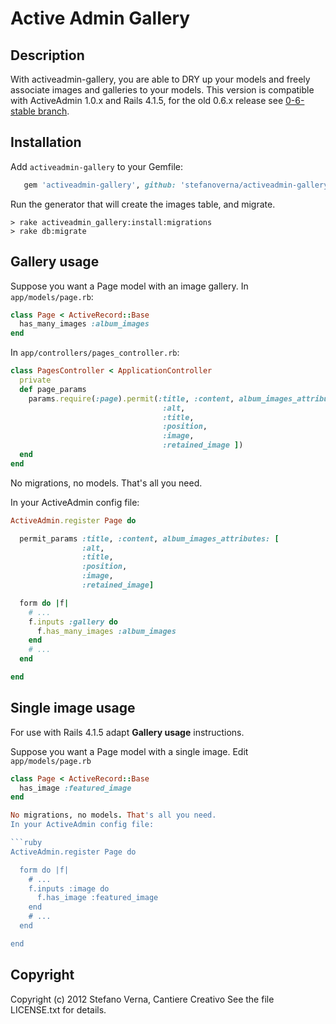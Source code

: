 # Active Admin Gallery

## Description

With activeadmin-gallery, you are able to DRY up your models and freely associate images and galleries to your models.
This version is compatible with ActiveAdmin 1.0.x and Rails 4.1.5, for the old 0.6.x release see [0-6-stable branch](//github.com/stefanoverna/activeadmin-gallery/tree/0-6-stable).


## Installation

Add `activeadmin-gallery` to your Gemfile:

```ruby
   gem 'activeadmin-gallery', github: 'stefanoverna/activeadmin-gallery'
```

Run the generator that will create the images table, and migrate.

```
> rake activeadmin_gallery:install:migrations
> rake db:migrate
```

## Gallery usage

Suppose you want a Page model with an image gallery. In `app/models/page.rb`:

```ruby
class Page < ActiveRecord::Base
  has_many_images :album_images
end
```

In `app/controllers/pages_controller.rb`:

```ruby
class PagesController < ApplicationController
  private
  def page_params
    params.require(:page).permit(:title, :content, album_images_attributes: [
                                  :alt,
                                  :title,
                                  :position,
                                  :image,
                                  :retained_image ])
  end
end
```

No migrations, no models. That's all you need.

In your ActiveAdmin config file:

```ruby
ActiveAdmin.register Page do

  permit_params :title, :content, album_images_attributes: [
                :alt,
                :title,
                :position,
                :image,
                :retained_image]  

  form do |f|
    # ...
    f.inputs :gallery do
      f.has_many_images :album_images
    end
    # ...
  end

end
```

## Single image usage

For use with Rails 4.1.5 adapt **Gallery usage** instructions.

Suppose you want a Page model with a single image. Edit `app/models/page.rb`

```ruby
class Page < ActiveRecord::Base
  has_image :featured_image
end

No migrations, no models. That's all you need.
In your ActiveAdmin config file:

```ruby
ActiveAdmin.register Page do

  form do |f|
    # ...
    f.inputs :image do
      f.has_image :featured_image
    end
    # ...
  end

end
```

## Copyright

Copyright (c) 2012 Stefano Verna, Cantiere Creativo
See the file LICENSE.txt for details.
